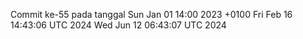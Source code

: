Commit ke-55 pada tanggal Sun Jan 01 14:00 2023 +0100
Fri Feb 16 14:43:06 UTC 2024
Wed Jun 12 06:43:07 UTC 2024
